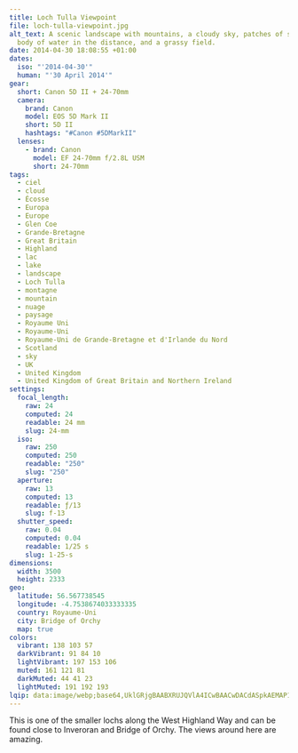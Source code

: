 ```yaml
---
title: Loch Tulla Viewpoint
file: loch-tulla-viewpoint.jpg
alt_text: A scenic landscape with mountains, a cloudy sky, patches of snow, a
  body of water in the distance, and a grassy field.
date: 2014-04-30 18:08:55 +01:00
dates:
  iso: "'2014-04-30'"
  human: "'30 April 2014'"
gear:
  short: Canon 5D II + 24-70mm
  camera:
    brand: Canon
    model: EOS 5D Mark II
    short: 5D II
    hashtags: "#Canon #5DMarkII"
  lenses:
    - brand: Canon
      model: EF 24-70mm f/2.8L USM
      short: 24-70mm
tags:
  - ciel
  - cloud
  - Écosse
  - Europa
  - Europe
  - Glen Coe
  - Grande-Bretagne
  - Great Britain
  - Highland
  - lac
  - lake
  - landscape
  - Loch Tulla
  - montagne
  - mountain
  - nuage
  - paysage
  - Royaume Uni
  - Royaume-Uni
  - Royaume-Uni de Grande-Bretagne et d'Irlande du Nord
  - Scotland
  - sky
  - UK
  - United Kingdom
  - United Kingdom of Great Britain and Northern Ireland
settings:
  focal_length:
    raw: 24
    computed: 24
    readable: 24 mm
    slug: 24-mm
  iso:
    raw: 250
    computed: 250
    readable: "250"
    slug: "250"
  aperture:
    raw: 13
    computed: 13
    readable: ƒ/13
    slug: f-13
  shutter_speed:
    raw: 0.04
    computed: 0.04
    readable: 1/25 s
    slug: 1-25-s
dimensions:
  width: 3500
  height: 2333
geo:
  latitude: 56.567738545
  longitude: -4.7538674033333335
  country: Royaume-Uni
  city: Bridge of Orchy
  map: true
colors:
  vibrant: 138 103 57
  darkVibrant: 91 84 10
  lightVibrant: 197 153 106
  muted: 161 121 81
  darkMuted: 44 41 23
  lightMuted: 191 192 193
lqip: data:image/webp;base64,UklGRjgBAABXRUJQVlA4ICwBAACwDACdASpkAEMAP1mYu1i4P6ajuLe7A/ArCWVtMV+tCE8mkdjJudMiLg2LTtRyEmU0R4shqNe+5/3wO3PFVzwSbVZ0o4QAEglBKjSLAvF/l+OT4XuUv2StaKRWSk0+KR7CBMSW52zdex7qwcqYAAD+7Xo395wYm8kmgudOhhKSz18wriHbisz4nKX+PBiUwgb14xcmyR/X6ty4Jcp4Hu/vN8zkhj1a/VCNvFD+LNiVH/eirdJA2xWA2kJPFRdnvwN1WZSwbv8QQ5FVxWX6WKk2NAGYr7BV+TBlGTbHSEr82zzbSum4brVlHG3vtjgqD8WBNLKdZ//les1t+mEUKRmrsBfjr2yWZwNxAP2yU9tYxADwUnTau2HAcwOnyVHD3Gat72zWQSA1T5aAAAA=
---
```


This is one of the smaller lochs along the West Highland Way and can be found close to Inveroran and Bridge of Orchy. The views around here are amazing.
